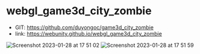 # webgl_game3d_city_zombie

- GIT: https://github.com/duyongoc/game3d_city_zombie
- link: https://webunity.github.io/webgl_game3d_city_zombie

![Screenshot 2023-01-28 at 17 51 02](https://user-images.githubusercontent.com/62178856/215263715-c78d13ec-64f6-4ae5-a622-7ee65044178c.png)
![Screenshot 2023-01-28 at 17 51 59](https://user-images.githubusercontent.com/62178856/215263717-a4a6a934-83a7-4036-98db-bc7dd4cde98d.png)
